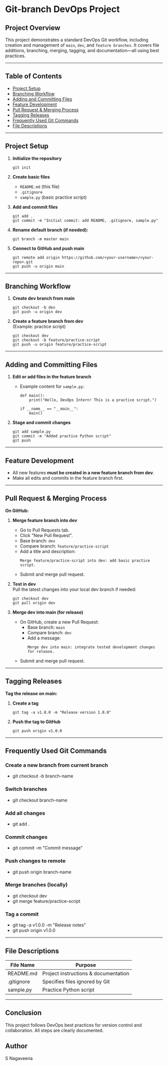 # Git-branch DevOps Project

## Project Overview

This project demonstrates a standard DevOps Git workflow, including creation and management of `main`, `dev`, and `feature branches`. It covers file additions, branching, merging, tagging, and documentation—all using best practices.

---

## Table of Contents

- [Project Setup](#project-setup)
- [Branching Workflow](#branching-workflow)
- [Adding and Committing Files](#adding-and-committing-files)
- [Feature Development](#feature-development)
- [Pull Request & Merging Process](#pull-request--merging-process)
- [Tagging Releases](#tagging-releases)
- [Frequently Used Git Commands](#frequently-used-git-commands)
- [File Descriptions](#file-descriptions)

---

## Project Setup

1. **Initialize the repository**
    ```
    git init
    ```

2. **Create basic files**
    - `README.md` (this file)
    - `.gitignore`
    - `sample.py` (basic practice script)

3. **Add and commit files**
    ```
    git add .
    git commit -m "Initial commit: add README, .gitignore, sample.py"
    ```

4. **Rename default branch (if needed):**
    ```
    git branch -m master main
    ```

5. **Connect to GitHub and push main**
    ```
    git remote add origin https://github.com/<your-username>/<your-repo>.git
    git push -u origin main
    ```

---

## Branching Workflow

1. **Create dev branch from main**
    ```
    git checkout -b dev
    git push -u origin dev
    ```

2. **Create a feature branch from dev**  
   (Example: practice script)
    ```
    git checkout dev
    git checkout -b feature/practice-script
    git push -u origin feature/practice-script
    ```

---

## Adding and Committing Files

1. **Edit or add files in the feature branch**
    - Example content for `sample.py`:
        ```
        def main():
            print("Hello, DevOps Intern! This is a practice script.")

        if __name__ == "__main__":
            main()
        ```

2. **Stage and commit changes**
    ```
    git add sample.py
    git commit -m "Added practice Python script"
    git push
    ```

---

## Feature Development

- All new features **must be created in a new feature branch from dev**.
- Make all edits and commits in the feature branch first.

---

## Pull Request & Merging Process

**On GitHub:**

1. **Merge feature branch into dev**
    - Go to Pull Requests tab.
    - Click "New Pull Request".
    - Base branch: `dev`
    - Compare branch: `feature/practice-script`
    - Add a title and description:
        ```
        Merge feature/practice-script into dev: add basic practice script.
        ```
    - Submit and merge pull request.

2. **Test in dev**  
   Pull the latest changes into your local dev branch if needed:
    ```
    git checkout dev
    git pull origin dev
    ```

3. **Merge dev into main (for release)**
    - On GitHub, create a new Pull Request:
        - Base branch: `main`
        - Compare branch: `dev`
        - Add a message:
            ```
            Merge dev into main: integrate tested development changes for release.
            ```
    - Submit and merge pull request.

---

## Tagging Releases

**Tag the release on main:**

1. **Create a tag**
    ```
    git tag -a v1.0.0 -m "Release version 1.0.0"
    ```

2. **Push the tag to GitHub**
    ```
    git push origin v1.0.0
    ```

---

## Frequently Used Git Commands

### Create a new branch from current branch

- git checkout -b branch-name

### Switch branches

- git checkout branch-name

### Add all changes

- git add .

### Commit changes

- git commit -m "Commit message"

### Push changes to remote

- git push origin branch-name

### Merge branches (locally)

- git checkout dev
- git merge feature/practice-script

### Tag a commit

- git tag -a v1.0.0 -m "Release notes"
- git push origin v1.0.0

---

## File Descriptions

| File Name     | Purpose                               |
|---------------|---------------------------------------|
| README.md     | Project instructions & documentation  |
| .gitignore    | Specifies files ignored by Git        |
| sample.py     | Practice Python script                |

---

## Conclusion

This project follows DevOps best practices for version control and collaboration. All steps are clearly documented.  

## Author
S Nagaveena

